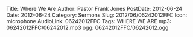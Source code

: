 Title: Where We Are
Author: Pastor Frank Jones
PostDate: 2012-06-24
Date: 2012-06-24
Category: Sermons
Slug: 2012/06/06242012FFC
Icon: microphone
AudioLink: 06242012FFC
Tags: WHERE WE ARE
mp3: 06242012FFC/06242012.mp3
ogg: 06242012FFC/06242012.ogg
